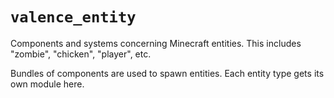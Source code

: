 # `valence_entity`

Components and systems concerning Minecraft entities. This includes "zombie", "chicken", "player", etc.

Bundles of components are used to spawn entities. Each entity type gets its own module here.
